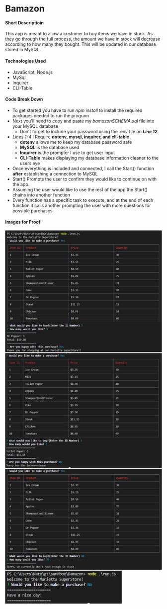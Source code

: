 # Bamazon

#### Short Descriptioin

This app is meant to allow a customer to buy items we have in stock. As they go through the full process, the amount we have in stock will decrease according to how many they bought. This will be updated in our database stored in MySQL.

#### Technologies Used

* JavaScript, Node.js
* MySql
* Inquirer
* CLI-Table

#### Code Break Down

* To get started you have to run _npm install_ to install the required packages needed to run the program
* Next you'll need to copy and paste my _bamazonSCHEMA.sql_ file into your MySQL database
    * Don't forget to include your password using the .env file on __*Line 12*__
* *Lines 1-4* I Require **dotenv, mysql, inquirer, and cli-table**
    * **dotenv** allows me to keep my database password safe
    * **MySQL** is the database used
    * **Inquirer** is the prompter I use to get user input
    * **CLI-Table** makes displaying my database information cleaner to the users eye
* Once everything is included and connected, I call the Start() function **after** establishing a connection to MySQL
* Start() Prompts the user to confirm they would like to continue on with the app.
* Assuming the user would like to use the rest of the app the Start() chains into another function
* Every function has a specific task to execute, and at the end of each function it calls another prompting the user with more questions for possible purchases

#### Images for Proof

![1](/images/Snip1.PNG)
![2](/images/Snip2.PNG)
![3](/images/Snip3.PNG)
![4](/images/Snip4.PNG)
